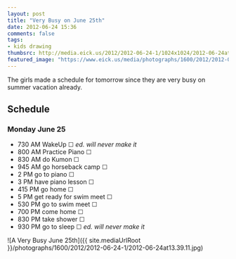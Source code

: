 ```yaml
---
layout: post
title: "Very Busy on June 25th"
date: 2012-06-24 15:36
comments: false
tags:
- kids drawing
thumbsrc: http://media.eick.us/2012/2012-06-24-1/1024x1024/2012-06-24at13.39.11.jpg
featured_image: "https://www.eick.us/media/photographs/1600/2012/2012-06-24-1/2012-06-24at13.39.11.jpg"
---
```

The girls made a schedule for tomorrow since they are very busy on summer vacation already.

## Schedule
### Monday June 25

* 730 AM WakeUp &#9744; *ed. will never make it*
* 800 AM Practice Piano &#9744;
* 830 AM do Kumon &#9744;
* 945 AM go horseback camp &#9744;
* 2 PM go to piano &#9744;
* 3 PM have piano lesson &#9744;
* 415 PM go home &#9744;
* 5 PM get ready for swim meet &#9744;
* 530 PM go to swim meet &#9744;
* 700 PM come home &#9744;
* 830 PM take shower &#9744;
* 930 PM go to sleep &#9744; *ed. will never make it*

![A Very Busy June 25th]({{ site.mediaUrlRoot }}/photographs/1600/2012/2012-06-24-1/2012-06-24at13.39.11.jpg)

